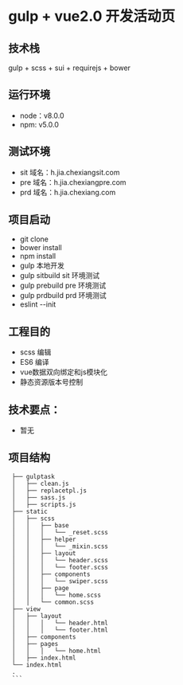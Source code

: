 # gulp + vue2.0 开发活动页

## 技术栈
  gulp + scss + sui + requirejs + bower

## 运行环境
  * node：v8.0.0
  * npm:  v5.0.0

## 测试环境
  * sit 域名：h.jia.chexiangsit.com
  * pre 域名：h.jia.chexiangpre.com
  * prd 域名：h.jia.chexiang.com

## 项目启动
  * git clone
  * bower install
  * npm install
  * gulp 本地开发
  * gulp sitbuild sit 环境测试
  * gulp prebuild pre 环境测试
  * gulp prdbuild prd 环境测试
  * eslint --init

## 工程目的
  * scss 编辑
  * ES6 编译
  * vue数据双向绑定和js模块化
  * 静态资源版本号控制

## 技术要点：
  * 暂无

## 项目结构
   ```.
    ├── gulptask                                         
    │   ├── clean.js                              
    │   ├── replacetpl.js                               
    │   ├── sass.js                              
    │   ├── scripts.js                              
    ├── static                                          
    │   ├── scss
    │   │   ├── base
    │   │   │   └── _reset.scss                
    │   │   ├── helper                                           
    │   │   │   └── _mixin.scss                
    │   │   ├── layout                                      
    │   │   │   └── header.scss                       
    │   │   │   └── footer.scss                        
    │   │   ├── components                                               
    │   │   │   └── swiper.scss                      
    │   │   ├── page
    │   │   │   └── home.scss                       
    │   │   └── common.scss
    ├── view
    │   ├── layout
    │   │   │   └── header.html
    │   │   │   └── footer.html
    │   ├── components
    │   ├── pages
    │   │   │   └── home.html
    │   ├── index.html
    └── index.html                                
    .
    ```

